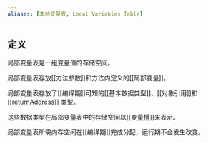 ```yaml
---
aliases: [本地变量表, Local Variables Table]
---
```


## 定义
局部变量表是一组变量值的存储空间。

局部变量表存放[[方法参数]]和方法内定义的[[局部变量]]。

局部变量表存放了[[编译期]]可知的[[基本数据类型]]、[[对象引用]]和 [[returnAddress]] 类型。

这些数据类型在局部变量表中的存储空间以[[变量槽]]来表示。

局部变量表所需内存空间在[[编译期]]完成分配，运行期不会发生改变。